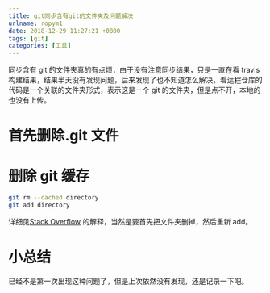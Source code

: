 ```yaml
---
title: git同步含有git的文件夹及问题解决
urlname: ropym1
date: 2018-12-29 11:27:21 +0800
tags: [git]
categories: [工具]
---
```


同步含有 git 的文件夹真的有点烦，由于没有注意同步结果，只是一直在看 travis 构建结果，结果半天没有发现问题，后来发现了也不知道怎么解决，看远程仓库的代码是一个关联的文件夹形式，表示这是一个 git 的文件夹，但是点不开，本地的也没有上传。

<!--more-->

# 首先删除.git 文件

# 删除 git 缓存

```bash
git rm --cached directory
git add directory
```

详细见[Stack Overflow](https://stackoverflow.com/questions/24472596/git-fatal-pathspec-is-in-submodule) 的解释，当然是要首先把文件夹删掉，然后重新 add。

# 小总结

已经不是第一次出现这种问题了，但是上次依然没有发现，还是记录一下吧。
